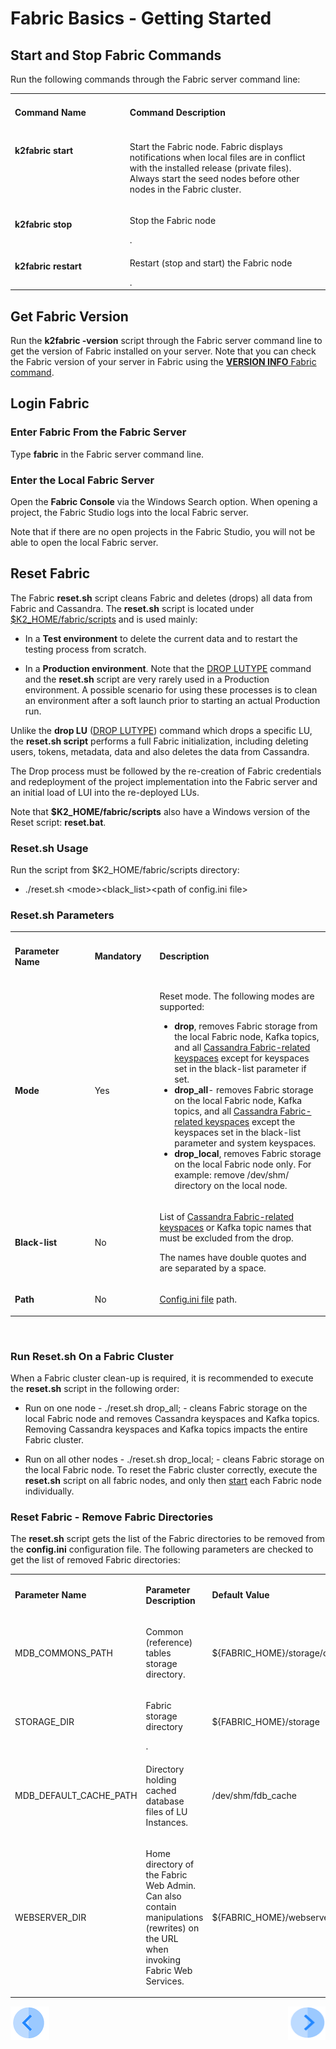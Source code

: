 # Fabric Basics - Getting Started

## Start and Stop Fabric Commands

Run the following commands through the Fabric server command line:

<table>
<tbody>
<tr>
<td width="300pxl" valign="top">
<p><h4><strong>Command Name</strong></p>
</td>
<td width="600pxl" valign="top">
<p><h4><strong>Command Description</strong></p>
</td>
</tr>
<tr>
<td width="300pxl" valign="top">
<p><h4><strong>k2fabric start</strong></p>
</td>
<td width="600pxl" valign="top">
<p>Start the Fabric node. Fabric displays notifications when local files are in conflict with the installed release (private files). 
Always start the seed nodes before other nodes in the Fabric cluster.</p>
</td>
</tr>
<tr>
<td width="300pxl" valign="top">
<p><h4><strong>k2fabric stop</strong></p>
</td>
<td width="600pxl" valign="top">
<p>Stop the Fabric node</p>.
</td>
</tr>
<tr>
<td width="300pxl" valign="top">
<p><h4><strong>k2fabric restart</strong></p>
</td>
<td width="600pxl" valign="top">
<p>Restart (stop and start) the Fabric node</p>.
</td>
</tr>
</tbody>
</table>


## Get Fabric Version

Run the **k2fabric -version** script through the Fabric server command line to get the version of Fabric installed on your server. Note that you can check the Fabric version of your server in Fabric using the [**VERSION INFO** Fabric command](/articles/02_fabric_architecture/04_fabric_commands.md#fabric-view).  

## Login Fabric 

### Enter Fabric From the Fabric Server

Type **fabric** in the Fabric server command line. 

### Enter the Local Fabric Server

Open the **Fabric Console** via the Windows Search option. When opening a project, the Fabric Studio logs into the local Fabric server. 

Note that if there are no open projects in the Fabric Studio, you will not be able to open the local Fabric server.

## Reset Fabric

The Fabric **reset.sh** script cleans Fabric and deletes (drops) all data from Fabric and Cassandra. The **reset.sh** script is located under [$K2_HOME/fabric/scripts](/articles/02_fabric_architecture/02_fabric_directories.md#k2_homefabricscripts) and is used mainly:

- In a **Test environment** to delete the current data and to restart the testing process from scratch.

- In a **Production environment**. Note that the [DROP LUTYPE](/articles/02_fabric_architecture/04_Fabric_Commands.md) command and the **reset.sh** script are very rarely used in a Production environment. A possible scenario for using these processes is to clean an environment after a soft launch prior to starting an actual Production run.

Unlike the **drop LU** ([DROP LUTYPE](/articles/02_fabric_architecture/04_Fabric_Commands.md)) command which drops a specific LU, the **reset.sh script** performs a full Fabric initialization, including deleting users, tokens, metadata, data and also deletes the data from Cassandra.

The Drop process must be followed by the re-creation of Fabric credentials and redeployment of the project implementation into the Fabric server and an initial load of LUI into the re-deployed LUs.

Note that **$K2_HOME/fabric/scripts** also have a Windows version of the Reset script: **reset.bat**.

### Reset.sh Usage

Run the script from $K2_HOME/fabric/scripts directory: 

<ul><li>./reset.sh &lt;mode&gt;&lt;black_list&gt;&lt;path of config.ini file&gt;</li></ul>

### Reset.sh Parameters

<table>
<tbody>
<tr>
<td width="200pxl">
<p><h4><strong>Parameter Name</strong></p>
</td>
<td width="120pxl">
<p><h4><strong>Mandatory</strong></p>
</td>
<td width="580pxl">
<p><h4><strong>Description</strong></p>
</td>
</tr>
<tr>
<td width="200pxl">
    <p><strong>Mode</strong></p>
</td>
<td width="120pxl">
<p>Yes</p>
</td>
<td width="580pxl">
    <p>Reset mode. The following modes are supported:</p>
<ul>
    <li><strong>drop</strong>, removes Fabric storage from the local Fabric node, Kafka topics, and all <a href="/articles/02_fabric_architecture/06_cassandra_keyspaces_for_fabric.md">Cassandra Fabric-related keyspaces</a> except for keyspaces set in the black-list parameter if set.</li>
    <li><strong>drop_all</strong>- removes Fabric storage on the local Fabric node, Kafka topics, and all <a href="/articles/02_fabric_architecture/06_cassandra_keyspaces_for_fabric.md">Cassandra Fabric-related keyspaces</a> except the keyspaces set in the black-list parameter and system keyspaces.</li>
    <li><strong>drop_local</strong>, removes Fabric storage on the local Fabric node only. For example: remove /dev/shm/ directory on the local node.</li>
</ul>
</td>
</tr>
<tr>
<td width="200pxl">
    <p><strong>Black-list</strong></p>
</td>
<td width="120pxl">
<p>No</p>
</td>
<td width="580pxl">
<p>List of <a href="/articles/02_fabric_architecture/06_cassandra_keyspaces_for_fabric.md">Cassandra Fabric-related keyspaces</a> or Kafka topic names that must be excluded from the drop.</p>
<p>The names have double quotes and are separated by a space.</p>
</td>
</tr>
<tr>
<td width="200pxl">
    <p><strong>Path</strong></p>
</td>
<td width="120pxl">
<p>No</p>
</td>
<td width="580pxl">
<p><a href="/articles/02_fabric_architecture/05_fabric_main_configuration_files.md#configini">Config.ini file</a> path.</p>
</td>
</tr>
</tbody>
</table>
<p>&nbsp;</p>

### Run Reset.sh On a Fabric Cluster

When a Fabric cluster clean-up is required, it is recommended to execute the **reset.sh** script in the following order:

- Run on one node - ./reset.sh drop_all; - cleans Fabric storage on the local Fabric node and removes Cassandra keyspaces and Kafka topics. Removing Cassandra keyspaces and Kafka topics impacts  the entire Fabric cluster.

- Run on all other nodes - ./reset.sh drop_local; - cleans Fabric storage on the local Fabric node. To reset the Fabric cluster correctly, execute the **reset.sh** script on all fabric nodes, and only then [start](/articles/02_fabric_architecture/03_fabric_basics_getting_started.md#k2fabric-start) each Fabric node individually.

### Reset Fabric - Remove Fabric Directories

The **reset.sh** script gets the list of the Fabric directories to be removed from the **config.ini** configuration file. The following parameters are checked to get the list of removed Fabric directories:

<table width="900pxl">
<tbody>
<tr>
<td width="250pxl">
<p><strong>Parameter Name</strong></p>
</td>
<td width="350pxl">
<p><strong>Parameter Description</strong></p>
</td>
<td width="300pxl">
<p><strong>Default Value</strong></p>
</td>
</tr>
<tr>
<td width="250pxl">
<p>MDB_COMMONS_PATH</p>
</td>
<td width="350pxl">
<p>Common (reference) tables storage directory.</p>
</td>
<td width="300pxl">
<p>${FABRIC_HOME}/storage/common</p>
</td>
</tr>
<tr>
<td width="250pxl">
<p>STORAGE_DIR</p>
</td>
<td width="350pxl">
<p>Fabric storage directory</p>.
</td>
<td width="300pxl">
<p>${FABRIC_HOME}/storage</p>
</td>
</tr>
<tr>
<td width="250pxl">
<p>MDB_DEFAULT_CACHE_PATH</p>
</td>
<td width="350pxl">
<p>Directory holding cached database files of LU Instances.</p>
</td>
<td width="300pxl">
<p>/dev/shm/fdb_cache</p>
</td>
</tr>
<tr>
<td width="250pxl;">
<p>WEBSERVER_DIR</p>
</td>
<td width="350pxl;">
<p>Home directory of the Fabric Web Admin. Can also contain manipulations (rewrites) on the URL when invoking Fabric Web Services.</p>
</td>
<td width="300pxl">
<p>${FABRIC_HOME}/webserver</p>
</td>
</tr>
</tbody>
</table>

[![Previous](/articles/images/Previous.png)](/articles/02_fabric_architecture/02_fabric_directories.md)[<img align="right" width="60" height="54" src="/articles/images/Next.png">](/articles/02_fabric_architecture/04_fabric_commands.md)



